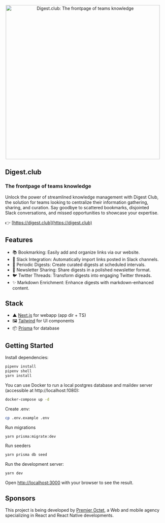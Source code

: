 <div align="center" style="display:flex;flex-direction:column;">
  <a href="https://digest.club">
    <img wid src="./public/hero.svg" width="500px" alt="Digest.club: The frontpage of teams knowledge" />
  </a>
</div>

## Digest.club

### The frontpage of teams knowledge

Unlock the power of streamlined knowledge management with Digest Club, the solution for teams looking to centralize their information gathering, sharing, and curation. Say goodbye to scattered bookmarks, disjointed Slack conversations, and missed opportunities to showcase your expertise.

👉 [https://digest.club](https://digest.club)

## Features

- 📚 Bookmarking: Easily add and organize links via our website.
- 🔗 Slack Integration: Automatically import links posted in Slack channels.
- 📅 Periodic Digests: Create curated digests at scheduled intervals.
- 💌 Newsletter Sharing: Share digests in a polished newsletter format.
- 🐦 Twitter Threads: Transform digests into engaging Twitter threads.
- ✨ Markdown Enrichment: Enhance digests with markdown-enhanced content.

## Stack

- ▲ [Next.js](https://nextjs.org/) for webapp (app dir + TS)
- 🖼 [Tailwind](https://tailwindcss.com/) for UI components
- 📦 [Prisma](https://www.prisma.io/) for database

## Getting Started

Install dependencies:

```bash
pipenv install
pipenv shell
yarn install
```

You can use Docker to run a local postgres database and maildev server (accessible at http://localhost:1080):

```bash
docker-compose up -d
```

Create .env:

```bash
cp .env.example .env
```

Run migrations

```bash
yarn prisma:migrate:dev
```

Run seeders

```bash
yarn prisma db seed
```

Run the development server:

```bash
yarn dev
```

Open [http://localhost:3000](http://localhost:3000) with your browser to see the result.

## Sponsors

This project is being developed by [Premier Octet](https://www.premieroctet.com), a Web and mobile agency specializing in React and React Native developments.

